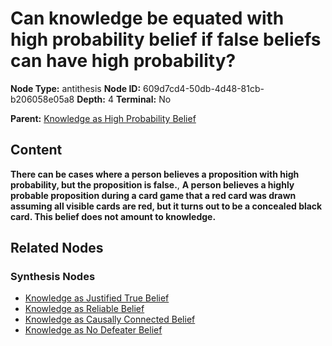 # Can knowledge be equated with high probability belief if false beliefs can have high probability?

**Node Type:** antithesis
**Node ID:** 609d7cd4-50db-4d48-81cb-b206058e05a8
**Depth:** 4
**Terminal:** No

**Parent:** [Knowledge as High Probability Belief](knowledge-as-high-probability-belief-synthesis-cabc363a-33a7-4f2c-9738-4031072ac817.md)

## Content

**There can be cases where a person believes a proposition with high probability, but the proposition is false.**, **A person believes a highly probable proposition during a card game that a red card was drawn assuming all visible cards are red, but it turns out to be a concealed black card. This belief does not amount to knowledge.**

## Related Nodes

### Synthesis Nodes

- [Knowledge as Justified True Belief](knowledge-as-justified-true-belief-synthesis-d22edf07-5e4e-4758-94a7-798da88fcf1b.md)
- [Knowledge as Reliable Belief](knowledge-as-reliable-belief-synthesis-4528e7b2-b84a-4cde-8a6c-14162e4caaa4.md)
- [Knowledge as Causally Connected Belief](knowledge-as-causally-connected-belief-synthesis-85450964-762b-4d19-acf0-985c4ea3a5a9.md)
- [Knowledge as No Defeater Belief](knowledge-as-no-defeater-belief-synthesis-0bdc3f76-f408-457d-964a-4642e3ff74c2.md)
